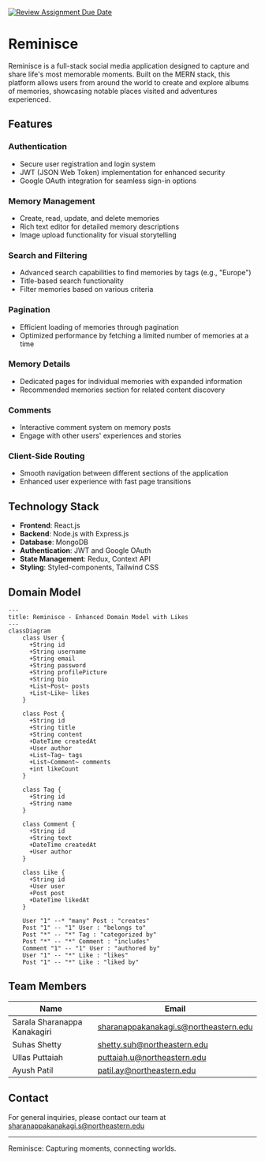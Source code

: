 [![Review Assignment Due Date](https://classroom.github.com/assets/deadline-readme-button-22041afd0340ce965d47ae6ef1cefeee28c7c493a6346c4f15d667ab976d596c.svg)](https://classroom.github.com/a/DIHvCS29)

# Reminisce

Reminisce is a full-stack social media application designed to capture and share life's most memorable moments. Built on the MERN stack, this platform allows users from around the world to create and explore albums of memories, showcasing notable places visited and adventures experienced.

## Features

### Authentication
- Secure user registration and login system
- JWT (JSON Web Token) implementation for enhanced security
- Google OAuth integration for seamless sign-in options

### Memory Management
- Create, read, update, and delete memories
- Rich text editor for detailed memory descriptions
- Image upload functionality for visual storytelling

### Search and Filtering
- Advanced search capabilities to find memories by tags (e.g., "Europe")
- Title-based search functionality
- Filter memories based on various criteria

### Pagination
- Efficient loading of memories through pagination
- Optimized performance by fetching a limited number of memories at a time

### Memory Details
- Dedicated pages for individual memories with expanded information
- Recommended memories section for related content discovery

### Comments
- Interactive comment system on memory posts
- Engage with other users' experiences and stories

### Client-Side Routing
- Smooth navigation between different sections of the application
- Enhanced user experience with fast page transitions

## Technology Stack

- **Frontend**: React.js
- **Backend**: Node.js with Express.js
- **Database**: MongoDB
- **Authentication**: JWT and Google OAuth
- **State Management**: Redux, Context API
- **Styling**: Styled-components, Tailwind CSS

## Domain Model

```mermaid
---
title: Reminisce - Enhanced Domain Model with Likes
---
classDiagram
    class User {
      +String id
      +String username
      +String email
      +String password
      +String profilePicture
      +String bio
      +List~Post~ posts
      +List~Like~ likes
    }

    class Post {
      +String id
      +String title
      +String content
      +DateTime createdAt
      +User author
      +List~Tag~ tags
      +List~Comment~ comments
      +int likeCount
    }

    class Tag {
      +String id
      +String name
    }

    class Comment {
      +String id
      +String text
      +DateTime createdAt
      +User author
    }

    class Like {
      +String id
      +User user
      +Post post
      +DateTime likedAt
    }

    User "1" --* "many" Post : "creates"
    Post "1" -- "1" User : "belongs to"
    Post "*" -- "*" Tag : "categorized by"
    Post "*" -- "*" Comment : "includes"
    Comment "1" -- "1" User : "authored by"
    User "1" -- "*" Like : "likes"
    Post "1" -- "*" Like : "liked by"
``` 

## Team Members

| Name | Email |
|------|-------|
| Sarala Sharanappa Kanakagiri | sharanappakanakagi.s@northeastern.edu |
| Suhas Shetty | shetty.suh@northeastern.edu |
| Ullas Puttaiah | puttaiah.u@northeastern.edu |
| Ayush Patil | patil.ay@northeastern.edu |



## Contact

For general inquiries, please contact our team at sharanappakanakagi.s@northeastern.edu

---

Reminisce: Capturing moments, connecting worlds.